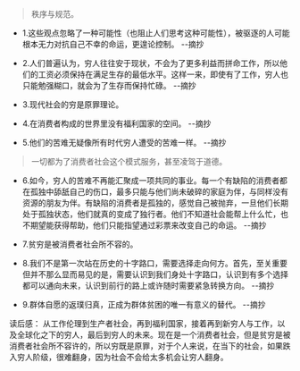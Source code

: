 >秩序与规范。

- 1.这些观点忽略了一种可能性（也阻止人们思考这种可能性），被驱逐的人可能根本无力对抗自己不幸的命运，更遑论控制。 --摘抄

- 2.人们普遍认为，穷人往往安于现状，不会为了更多利益而拼命工作，所以他们的工资必须保持在满足生存的最低水平。这样一来，即使有了工作，穷人也只能勉强糊口，就会为了生存而保持忙碌。 --摘抄

- 3.现代社会的穷是原罪理论。

- 4.在消费者构成的世界里没有福利国家的空间。 --摘抄

- 5.他们的苦难无疑像所有时代穷人遭受的苦难一样。 --摘抄

>一切都为了消费者社会这个模式服务，甚至凌驾于道德。

- 6.如今，穷人的苦难不再能汇聚成一项共同的事业。每一个有缺陷的消费者都在孤独中舔舐自己的伤口，最多只能与他们尚未破碎的家庭为伴，与同样没有资源的朋友为伴。有缺陷的消费者是孤独的，感觉自己被抛弃，一旦他们长期处于孤独状态，他们就真的变成了独行者。他们不知道社会能帮上什么忙，也不期望能获得帮助，他们只能指望通过彩票来改变自己的命运。 --摘抄

- 7.贫穷是被消费者社会所不容的。

- 8.我们不是第一次站在历史的十字路口，需要选择走向何方。首先，至关重要但并不那么显而易见的是，需要认识到我们身处十字路口，认识到有多个选择都可以通向未来，认识到前行的路上或许随时需要紧急转换方向。 --摘抄

- 9.群体自愿的返璞归真，正成为群体贫困的唯一有意义的替代。 --摘抄

读后感： 从工作伦理到生产者社会，再到福利国家，接着再到新穷人与工作，以及全球化之下的穷人，最后到穷人的未来。现在是一个消费者社会，但是贫穷是被消费者社会所不容许的，所以穷既是原罪，对于个人来说，在当下的社会，如果跌入穷人阶级，很难翻身，因为社会不会给太多机会让穷人翻身。
